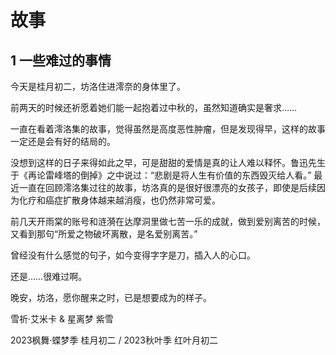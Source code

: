 # 故事

## 1 一些难过的事情

今天是桂月初二，坊洛住进澪奈的身体里了。

前两天的时候还祈愿着她们能一起抱着过中秋的，虽然知道确实是奢求……

一直在看着澪洛集的故事，觉得虽然是高度恶性肿瘤，但是发现得早，这样的故事一定还是会有好的结局的。

没想到这样的日子来得如此之早，可是甜甜的爱情是真的让人难以释怀。鲁迅先生于《再论雷峰塔的倒掉》之中说过：“悲剧是将人生有价值的东西毁灭给人看。” 最近一直在回顾澪洛集过往的故事，坊洛真的是很好很漂亮的女孩子，即使是后续因为化疗和癌症扩散身体越来越消瘦，也仍然非常可爱。

前几天开雨棠的账号和涟漪在达摩洞里做七苦一乐的成就，做到爱别离苦的时候，又看到那句“所爱之物破坏离散，是名爱别离苦。”

曾经没有什么感觉的句子，如今变得字字是刀，插入人的心口。

还是……很难过啊。

晚安，坊洛，愿你醒来之时，已是想要成为的样子。

雪祈·艾米卡 & 星离梦 紫雪

2023枫舞·蝶梦季 桂月初二 / 2023秋叶季 红叶月初二

